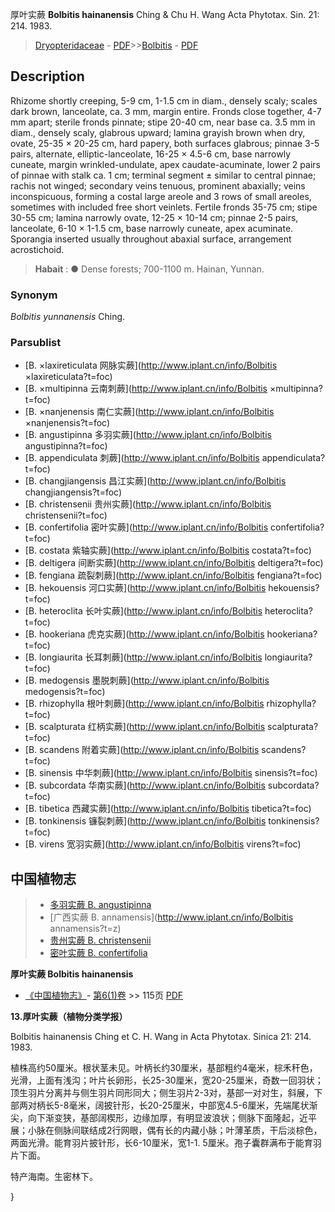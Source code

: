 厚叶实蕨 **Bolbitis hainanensis** Ching & Chu H. Wang Acta Phytotax. Sin. 21: 214. 1983.

> [Dryopteridaceae](http://www.iplant.cn/info/Dryopteridaceae?t=foc) - [PDF](http://www.iplant.cn/foc/pdf/Dryopteridaceae.pdf)>>[Bolbitis](http://www.iplant.cn/info/Bolbitis?t=foc) - [PDF](http://www.iplant.cn/foc/pdf/Bolbitis.pdf)

## Description

Rhizome shortly creeping, 5-9 cm, 1-1.5 cm in diam., densely scaly; scales dark brown, lanceolate, ca. 3 mm, margin entire. Fronds close together, 4-7 mm apart; sterile fronds pinnate; stipe 20-40 cm, near base ca. 3.5 mm in diam., densely scaly, glabrous upward; lamina grayish brown when dry, ovate, 25-35 × 20-25 cm, hard papery, both surfaces glabrous; pinnae 3-5 pairs, alternate, elliptic-lanceolate, 16-25 × 4.5-6 cm, base narrowly cuneate, margin wrinkled-undulate, apex caudate-acuminate, lower 2 pairs of pinnae with stalk ca. 1 cm; terminal segment ± similar to central pinnae; rachis not winged; secondary veins tenuous, prominent abaxially; veins inconspicuous, forming a costal large areole and 3 rows of small areoles, sometimes with included free short veinlets. Fertile fronds 35-75 cm; stipe 30-55 cm; lamina narrowly ovate, 12-25 × 10-14 cm; pinnae 2-5 pairs, lanceolate, 6-10 × 1-1.5 cm, base narrowly cuneate, apex acuminate. Sporangia inserted usually throughout abaxial surface, arrangement acrostichoid.

> **Habait** : 
>● Dense forests; 700-1100 m. Hainan, Yunnan.

### Synonym
*Bolbitis yunnanensis* Ching.

### Parsublist

* [B.  ×laxireticulata  网脉实蕨](http://www.iplant.cn/info/Bolbitis ×laxireticulata?t=foc)
* [B.  ×multipinna  云南刺蕨](http://www.iplant.cn/info/Bolbitis ×multipinna?t=foc)
* [B.  ×nanjenensis  南仁实蕨](http://www.iplant.cn/info/Bolbitis ×nanjenensis?t=foc)
* [B.  angustipinna  多羽实蕨](http://www.iplant.cn/info/Bolbitis angustipinna?t=foc)
* [B.  appendiculata  刺蕨](http://www.iplant.cn/info/Bolbitis appendiculata?t=foc)
* [B.  changjiangensis  昌江实蕨](http://www.iplant.cn/info/Bolbitis changjiangensis?t=foc)
* [B.  christensenii  贵州实蕨](http://www.iplant.cn/info/Bolbitis christensenii?t=foc)
* [B.  confertifolia  密叶实蕨](http://www.iplant.cn/info/Bolbitis confertifolia?t=foc)
* [B.  costata  紫轴实蕨](http://www.iplant.cn/info/Bolbitis costata?t=foc)
* [B.  deltigera  间断实蕨](http://www.iplant.cn/info/Bolbitis deltigera?t=foc)
* [B.  fengiana  疏裂刺蕨](http://www.iplant.cn/info/Bolbitis fengiana?t=foc)
* [B.  hekouensis  河口实蕨](http://www.iplant.cn/info/Bolbitis hekouensis?t=foc)
* [B.  heteroclita  长叶实蕨](http://www.iplant.cn/info/Bolbitis heteroclita?t=foc)
* [B.  hookeriana  虎克实蕨](http://www.iplant.cn/info/Bolbitis hookeriana?t=foc)
* [B.  longiaurita  长耳刺蕨](http://www.iplant.cn/info/Bolbitis longiaurita?t=foc)
* [B.  medogensis  墨脱刺蕨](http://www.iplant.cn/info/Bolbitis medogensis?t=foc)
* [B.  rhizophylla  根叶刺蕨](http://www.iplant.cn/info/Bolbitis rhizophylla?t=foc)
* [B.  scalpturata  红柄实蕨](http://www.iplant.cn/info/Bolbitis scalpturata?t=foc)
* [B.  scandens  附着实蕨](http://www.iplant.cn/info/Bolbitis scandens?t=foc)
* [B.  sinensis  中华刺蕨](http://www.iplant.cn/info/Bolbitis sinensis?t=foc)
* [B.  subcordata  华南实蕨](http://www.iplant.cn/info/Bolbitis subcordata?t=foc)
* [B.  tibetica  西藏实蕨](http://www.iplant.cn/info/Bolbitis tibetica?t=foc)
* [B.  tonkinensis  镰裂刺蕨](http://www.iplant.cn/info/Bolbitis tonkinensis?t=foc)
* [B.  virens  宽羽实蕨](http://www.iplant.cn/info/Bolbitis virens?t=foc)

## 中国植物志

> * [多羽实蕨  B.  angustipinna](Bolbitis-angustipinna-多羽实蕨.md)
> * [广西实蕨  B.  annamensis](http://www.iplant.cn/info/Bolbitis annamensis?t=z)
> * [贵州实蕨  B.  christensenii](Bolbitis-christensenii-贵州实蕨.md)
> * [密叶实蕨  B.  confertifolia](Bolbitis-confertifolia-密叶实蕨.md)

**厚叶实蕨 Bolbitis hainanensis**

* [《中国植物志》](http://www.iplant.cn/frps)- [第6(1)卷](http://www.iplant.cn/frps/vol/6(1)) >> 115页 [PDF](http://www.iplant.cn/frps/pdf/6(1)/115.PDF)

**13.厚叶实蕨（植物分类学报）**

Bolbitis hainanensis Ching et C. H. Wang in Acta Phytotax. Sinica 21: 214. 1983.

植株高约50厘米。根状茎未见。叶柄长约30厘米，基部粗约4毫米，棕禾秆色，光滑，上面有浅沟；叶片长卵形，长25-30厘米，宽20-25厘米，奇数一回羽状；顶生羽片分离并与侧生羽片同形同大；侧生羽片2-3对，基部一对对生，斜展，下部两对柄长5-8毫米，阔披针形，长20-25厘米，中部宽4.5-6厘米，先端尾状渐尖，向下渐变狭，基部阔楔形，边缘加厚，有明显波浪状；侧脉下面隆起，近平展；小脉在侧脉间联结成2行网眼，偶有长的内藏小脉；叶薄革质，干后淡棕色，两面光滑。能育羽片披针形，长6-10厘米，宽1-1. 5厘米。孢子囊群满布于能育羽片下面。

特产海南。生密林下。

}